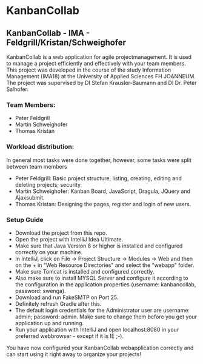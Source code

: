 # KanbanCollab
## KanbanCollab - IMA - Feldgrill/Kristan/Schweighofer

KanbanCollab is a web application for agile projectmanagement. It is used to manage a project efficiently and effectively with your team members.
This project was developed in the course of the study Information Management (IMA18) at the University of Applied Sciences FH JOANNEUM.
The project was supervised by DI Stefan Krausler-Baumann and DI Dr. Peter Salhofer.

### Team Members:

* Peter Feldgrill
* Martin Schweighofer
* Thomas Kristan

### Workload distribution:
    
In general most tasks were done together, however, some tasks were split between team members
* Peter Feldgrill: Basic project structure; listing, creating, editing and deleting projects; security.
* Martin Schweighofer: Kanban Board, JavaScript, Dragula, JQuery and Ajaxsubmit.
* Thomas Kristan: Designing the pages, register and login of new users.

### Setup Guide

* Download the project from this repo.
* Open the project with IntelliJ Idea Ultimate.
* Make sure that Java Version 8 or higher is installed and configured correctly on your machine.
* In IntelliJ, click on File -> Project Structure -> Modules -> Web and then on the + in "Web Resource Directories" and select the "webapp" folder.
* Make sure Tomcat is installed and configured correctly. 
* Also make sure to install MYSQL Server and configure it according to the configuration in the application properties (username: kanbancollab, password: swenga).
* Download and run FakeSMTP on Port 25.
* Definitely refresh Gradle after this.
* The default login credentials for the Administrator user are username: admin; password: admin. Make sure to change them before you get your application up and running.
* Run your application with IntelliJ and open localhost:8080 in your preferred webbrowser - except if it is IE ;-).
    
You have now configured your KanbanCollab webapplication correctly and can start using it right away to organize your projects!
